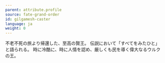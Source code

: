 ```yaml
---
parent: attribute.profile
source: fate-grand-order
id: gilgamesh-caster
language: ja
weight: 0
---
```


不老不死の旅より帰還した、至高の賢王。
伝説において「すべてをみたひと」と語られる。
時に冷酷に、時に人情を認め、厳しくも民を導く偉大なるウルクの王。
